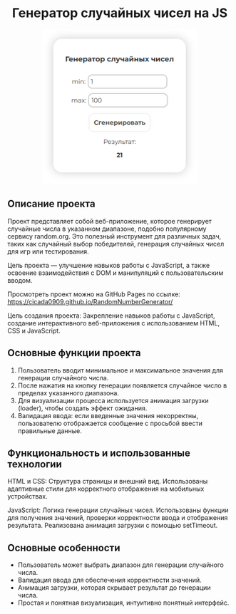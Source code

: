 <h1 align="center">Генератор случайных чисел на JS</h1>

<p align="center">
<img src="./title.png" title="memory game" width="348px" height="348px">
</p>

<h2 align="left">Описание проекта</h2>

Проект представляет собой веб-приложение, которое генерирует случайные числа в указанном диапазоне, подобно популярному сервису random.org. Это полезный инструмент для различных задач, таких как случайный выбор победителей, генерация случайных чисел для игр или тестирования.

Цель проекта — улучшение навыков работы с JavaScript, а также освоение взаимодействия с DOM и манипуляций с пользовательским вводом.

Просмотреть проект можно на GitHub Pages по ссылке:
https://cicada0909.github.io/RandomNumberGenerator/

Цель создания проекта:
Закрепление навыков работы с JavaScript, создание интерактивного веб-приложения с использованием HTML, CSS и JavaScript.

<h2 align="left">Основные функции проекта</h2>

1. Пользователь вводит минимальное и максимальное значения для генерации случайного числа.
2. После нажатия на кнопку генерации появляется случайное число в пределах указанного диапазона.
3. Для визуализации процесса используется анимация загрузки (loader), чтобы создать эффект ожидания.
4. Валидация ввода: если введенные значения некорректны, пользователю отображается сообщение с просьбой ввести правильные данные.

<h2 align="left">Функциональность и использованные технологии</h2>

HTML и CSS: Структура страницы и внешний вид. Использованы адаптивные стили для корректного отображения на мобильных устройствах.

JavaScript: Логика генерации случайных чисел. Использованы функции для получения значений, проверки корректности ввода и отображения результата. Реализована анимация загрузки с помощью setTimeout.

<h2 align="left">Основные особенности</h2>

- Пользователь может выбрать диапазон для генерации случайного числа.
- Валидация ввода для обеспечения корректности значений.
- Анимация загрузки, которая скрывает результат до генерации числа.
- Простая и понятная визуализация, интуитивно понятный интерфейс.
